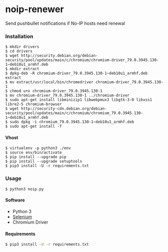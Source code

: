 # noip-renewer
Send pushbullet notifications if No-IP hosts need renewal

### Installation

```
$ mkdir drivers
$ cd drivers
$ wget http://security.debian.org/debian-security/pool/updates/main/c/chromium/chromium-driver_79.0.3945.130-1~deb10u1_armhf.deb
$ mkdir extract
$ dpkg-deb -R chromium-driver_79.0.3945.130-1~deb10u1_armhf.deb extract
$ mv extract/usr/local/bin/chromedriver chromium-driver_79.0.3945.130-1
$ chmod u+x chromium-driver_79.0.3945.130-1
$ mv chromium-driver_79.0.3945.130-1 ../chromium-driver
$ sudo apt-get install libminizip1 libwebpmux3 libgtk-3-0 libxss1 libre2-5 chromium-browser
$ wget http://security-cdn.debian.org/debian-security/pool/updates/main/c/chromium/chromium_79.0.3945.130-1~deb10u1_armhf.deb
$ sudo dpkg -i chromium_79.0.3945.130-1~deb10u1_armhf.deb
$ sudo apt-get install -f
```

#### Vhost

```
$ virtualenv -p python3 ./env
$ source env/bin/activate
$ pip install --upgrade pip
$ pip install --upgrade setuptools
$ pip3 install -U -r requirements.txt
```

### Usage

```
$ python3 noip.py 
``` 
   
#### Software
- Python 3
- [Selenium](https://github.com/SeleniumHQ/Selenium)
- Chromium Driver

#### Requirements

```bash
$ pip3 install -U -r requirements.txt
``` 
